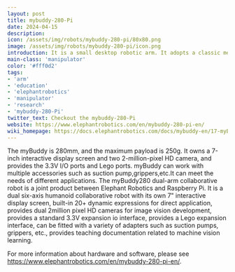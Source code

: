 ```yaml
---
layout: post
title: mybuddy-280-Pi
date: 2024-04-15
description:
icon: /assets/img/robots/mybuddy-280-pi/80x80.png
image: /assets/img/robots/mybuddy-280-pi/icon.png
introduction: It is a small desktop robotic arm. It adopts a classic metal structure design, occupying only the area of A5 paper    
main-class: 'manipulator'
color: '#fff0d2'
tags:
- 'arm'
- 'education'
- 'elephantrobotics'
- 'manipulator'
- 'research'
- 'mybuddy-280-Pi'
twitter_text: Checkout the mybuddy-280-Pi
website: https://www.elephantrobotics.com/en/mybuddy-280-pi-en/
wiki_homepage: https://docs.elephantrobotics.com/docs/mybuddy-en/17-myBuddy/17.4-advanced-use/17.4.3-ROS/
---
```


The myBuddy is 280mm, and the maximum payload is 250g. It owns a 7-inch interactive display screen and two 2-million-pixel HD camera, and provides the 3.3V I/O ports and Lego ports. myBuddy can work with multiple accessories such as suction pump,grippers,etc.It can meet the needs of different applications.
The myBuddy280 dual-arm collaborative robot is a joint product between Elephant Robotics and Raspberry Pi. It is a dual six-axis humanoid collaborative robot with its own 7" interactive display screen, built-in 20+ dynamic expressions for direct application, provides dual 2million pixel HD cameras for image vision development, provides a standard 3.3V expansion io interface, provides a Lego expansion interface, can be fitted with a variety of adapters such as suction pumps, grippers, etc., provides teaching documentation related to machine vision learning.


For more information about hardware and software, please see <https://www.elephantrobotics.com/en/mybuddy-280-pi-en/>.